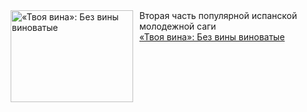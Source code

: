 <!--2025-01-08 10:33:40-->
<div class="yb">
  <div class="rss smaller1 kino_kino"><a href="https://www.kino-teatr.ru/kino/art/pr/7741/" title="«Твоя вина»: Без вины виноватые"><img src="https://www.kino-teatr.ru/art/1/4/7741/poster.jpg" width="196" height="147" align="left" hspace="5" style="margin: 0px 10px 0px 5px" alt="«Твоя вина»: Без вины виноватые"/></a>Вторая часть популярной испанской молодежной саги <br><a class="light" href="https://www.kino-teatr.ru/kino/art/pr/7741/">«Твоя вина»: Без вины виноватые</a></div>
</div>
